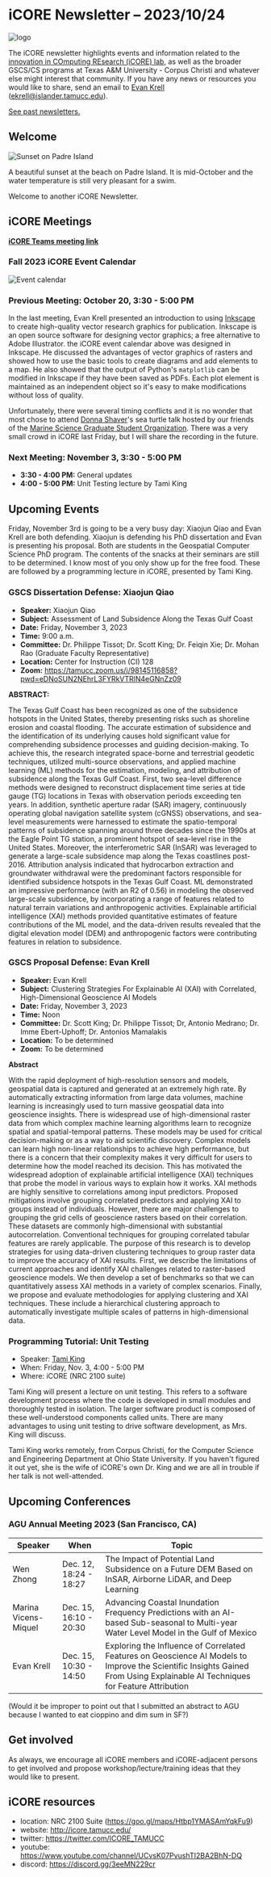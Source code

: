 # iCORE Newsletter – 2023/10/24

![logo](../img/logo_plain_sm.jpg)

The iCORE newsletter highlights events and information related to the [innovation in COmputing REsearch (iCORE) lab](https://icore.tamucc.edu/),
as well as the broader GSCS/CS programs at Texas A&M University - Corpus Christi and whatever else might interest that community.
If you have any news or resources you would like to share, send an email to [Evan Krell](https://scholar.google.com/citations?user=jLuwYGAAAAAJ&hl=en) (ekrell@islander.tamucc.edu).

[See past newsletters.](https://github.com/ekrell/icore_website/tree/main/news)

## Welcome

![Sunset on Padre Island](../img/beachday_sunset.jpg)

A beautiful sunset at the beach on Padre Island. It is mid-October and the water temperature is still very pleasant for a swim. 

Welcome to another iCORE Newsletter. 

## iCORE Meetings

**[iCORE Teams meeting link](https://teams.microsoft.com/l/meetup-join/19%3Ameeting_MDdlZDBiMTgtYzVjNS00YjhhLWE5OTctY2Y5YzMyYTljNzU5%40thread.v2/0?context=%7B%22Tid%22%3A%2234cbfaf1-67a6-4781-a9ca-514eb2550b66%22%2C%22Oid%22%3A%22994c008b-0707-4f3c-8ac0-73b65e733430%22%2C%22MessageId%22%3A%220%22%7D)**

### Fall 2023 iCORE Event Calendar

![Event calendar](../img/icore_events_fall2023.png)

### Previous Meeting: October 20, 3:30 - 5:00 PM

In the last meeting, Evan Krell presented an introduction to using [Inkscape](https://inkscape.org/) to create high-quality vector research graphics for publication. Inkscape is an open source software for designing vector graphics; a free alternative to Adobe Illustrator. the iCORE event calendar above was designed in Inkscape. He discussed the advantages of vector graphics of rasters and showed how to use the basic tools to create diagrams and add elements to a map. He also showed that the output of Python's `matplotlib` can be modified in Inkscape if they have been saved as PDFs. Each plot element is maintained as an independent object so it's easy to make modifications without loss of quality. 

Unfortunately, there were several timing conflicts and it is no wonder that most chose to attend [Donna Shaver](https://www.gulfbase.org/people/dr-donna-j-shaver)'s sea turtle talk hosted by our friends of the [Marine Science Graduate Student Organization](https://msgsoresearchforum.wixsite.com/msgsosymposium). There was a very small crowd in iCORE last Friday, but I will share the recording in the future.

### Next Meeting: November 3, 3:30 - 5:00 PM

- **3:30 - 4:00 PM:** General updates
- **4:00 - 5:00 PM:** Unit Testing lecture by Tami King

## Upcoming Events

Friday, November 3rd is going to be a very busy day: Xiaojun Qiao and Evan Krell are both defending. Xiaojun is defending his PhD dissertation and Evan is presenting his proposal. Both are students in the Geospatial Computer Science PhD program. The contents of the snacks at their seminars are still to be determined. I know most of you only show up for the free food. These are followed by a programming lecture in iCORE, presented by Tami King. 

### GSCS Dissertation Defense: Xiaojun Qiao

- **Speaker:** Xiaojun Qiao
- **Subject:** Assessment of Land Subsidence Along the Texas Gulf Coast
- **Date:** Friday, November 3, 2023
- **Time:** 9:00 a.m.
- **Committee:** Dr. Philippe Tissot; Dr. Scott King; Dr. Feiqin Xie; Dr. Mohan Rao (Graduate Faculty Representative)
- **Location:** Center for Instruction (CI) 128
- **Zoom:** https://tamucc.zoom.us/j/98145116858?pwd=eDNoSUN2NEhrL3FYRkVTRlN4eGNnZz09 

**ABSTRACT:**

The Texas Gulf Coast has been recognized as one of the subsidence hotspots in the United States, thereby presenting risks such as shoreline erosion and coastal flooding. The accurate estimation of subsidence and the identification of its underlying causes hold significant value for comprehending subsidence processes and guiding decision-making. To achieve this, the research integrated space-borne and terrestrial geodetic techniques, utilized multi-source observations, and applied machine learning (ML) methods for the estimation, modeling, and attribution of subsidence along the Texas Gulf Coast. First, two sea-level difference methods were designed to reconstruct displacement time series at tide gauge (TG) locations in Texas with observation periods exceeding ten years. In addition, synthetic aperture radar (SAR) imagery, continuously operating global navigation satellite system (cGNSS) observations, and sea-level measurements were harnessed to estimate the spatio-temporal patterns of subsidence spanning around three decades since the 1990s at the Eagle Point TG station, a prominent hotspot of sea-level rise in the United States. Moreover, the interferometric SAR (InSAR) was leveraged to generate a large-scale subsidence map along the Texas coastlines post-2016. Attribution analysis indicated that hydrocarbon extraction and groundwater withdrawal were the predominant factors responsible for identified subsidence hotspots in the Texas Gulf Coast. ML demonstrated an impressive performance (with an R2 of 0.56) in modeling the observed large-scale subsidence, by incorporating a range of features related to natural terrain variations and anthropogenic activities. Explainable artificial intelligence (XAI) methods provided quantitative estimates of feature contributions of the ML model, and the data-driven results revealed that the digital elevation model (DEM) and anthropogenic factors were contributing features in relation to subsidence.


### GSCS Proposal Defense: Evan Krell

- **Speaker:** Evan Krell
- **Subject:** Clustering Strategies For Explainable AI (XAI) with Correlated, High-Dimensional Geoscience AI Models
- **Date:** Friday, November 3, 2023
- **Time:** Noon
- **Committee:** Dr. Scott King; Dr. Philippe Tissot; Dr, Antonio Medrano; Dr. Imme Ebert-Uphoff; Dr. Antonios Mamalakis
- **Location:** To be determined
- **Zoom:** To be determined

**Abstract** 

With the rapid deployment of high-resolution sensors and models, geospatial data is captured and generated at an extremely high rate. By automatically extracting information from large data volumes, machine learning is increasingly used to turn massive geospatial data into geoscience insights. There is widespread use of high-dimensional raster data from which complex machine learning algorithms learn to recognize spatial and spatial-temporal patterns. These models may be used for critical decision-making or as a way to aid scientific discovery. Complex models can learn high non-linear relationships to achieve high performance, but there is a concern that their complexity makes it very difficult for users to determine how the model reached its decision. This has motivated the widespread adoption of explainable artificial intelligence (XAI) techniques that probe the model in various ways to explain how it works. XAI methods are highly sensitive to correlations among input predictors. Proposed mitigations involve grouping correlated predictors and applying XAI to groups instead of individuals. However, there are major challenges to grouping the grid cells of geoscience rasters based on their correlation. These datasets are commonly high-dimensional with substantial autocorrelation. Conventional techniques for grouping correlated tabular features are rarely applicable. The purpose of this research is to develop strategies for using data-driven clustering techniques to group raster data to improve the accuracy of XAI results. First, we describe the limitations of current approaches and identify XAI challenges related to raster-based geoscience models. We then develop a set of benchmarks so that we can quantitatively assess XAI methods in a variety of complex scenarios. Finally, we propose and evaluate methodologies for applying clustering and XAI techniques. These include a hierarchical clustering approach to automatically investigate multiple scales of patterns in high-dimensional data. 

### Programming Tutorial: Unit Testing

- Speaker: [Tami King](http://web.cse.ohio-state.edu/~king.281/) 
- When: Friday, Nov. 3, 4:00 - 5:00 PM
- Where: iCORE (NRC 2100 suite)

Tami King will present a lecture on unit testing. This refers to a software development process where the code is developed in small modules and thoroughly tested in isolation. The larger software product is composed of these well-understood components called units. There are many advantages to using unit testing to drive software development, as Mrs. King will discuss. 

Tami King works remotely, from Corpus Christi, for the Computer Science and Engineering Department at Ohio State University. If you haven't figured it out yet, she is the wife of iCORE's own Dr. King and we are all in trouble if her talk is not well-attended. 

## Upcoming Conferences

### AGU Annual Meeting 2023 (San Francisco, CA)

| **Speaker** | **When**               | **Topic**                                                                                                                                                                     | 
|-------------|------------------------|-------------------------------------------------------------------------------------------------------------------------------------------------------------------------------|
| Wen Zhong   | Dec. 12, 18:24 - 18:27 | The Impact of Potential Land Subsidence on a Future DEM Based on InSAR, Airborne LiDAR, and Deep Learning                                                                     | 
| Marina Vicens-Miquel | Dec. 15, 16:10 - 20:30 | Advancing Coastal Inundation Frequency Predictions with an AI-based Sub-seasonal to Multi-year Water Level Model in the Gulf of Mexico                                        | 
| Evan Krell  | Dec. 15, 10:30 - 14:50 | Exploring the Influence of Correlated Features on Geoscience AI Models to Improve the Scientific Insights Gained From Using Explainable AI Techniques for Feature Attribution | 

(Would it be improper to point out that I submitted an abstract to AGU because I wanted to eat cioppino and dim sum in SF?)

## Get involved

As always, we encourage all iCORE members and iCORE-adjacent persons to get involved and propose workshop/lecture/training ideas that they would like to present.

## iCORE resources

- location: NRC 2100 Suite (https://goo.gl/maps/Htbp1YMASAmYqkFu9)
- website: http://icore.tamucc.edu/
- twitter: https://twitter.com/ICORE_TAMUCC
- youtube: https://www.youtube.com/channel/UCvsK07PvushTI2BA2BhN-DQ
- discord: https://discord.gg/3eeMN229cr





